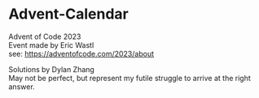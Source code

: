 # Advent-Calendar
Advent of Code 2023\
Event made by Eric Wastl\
see: https://adventofcode.com/2023/about

Solutions by Dylan Zhang\
May not be perfect, but represent my futile struggle to arrive at the right answer.
